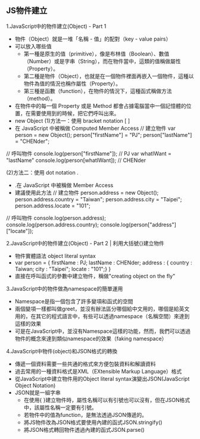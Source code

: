 ## JS物件建立
1.JavaScript中的物件建立(Object) - Part 1
* 物件（Object）就是一堆「名稱 - 值」的配對（key - value pairs）
* 可以放入哪些值
  * 第一種是原生的值（primitive），像是布林值（Boolean）、數值（Number）或是字串（String），而在物件當中，這類的值稱做屬性（Property）。
  * 第二種是物件（Object），也就是在一個物件裡面再嵌入一個物件，這種以物件為值的情況也稱作屬性（Property）。
  * 第三種是函數（function），在物件的情況下，這種函式稱做方法（method）。
* 在物件中的每一個 Property 或是 Method 都會占據電腦當中一個記憶體的位置，在需要使用到的時候，把它們呼叫出來。
* new Object
(1)方法一：使用 bracket notation [ ]
* 在 JavaScript 中被稱做 Computed Member Access
// 建立物件
var person = new Object();
person["firstName"] = "PJ";
person["lastName"] = "CHENder";

// 呼叫物件
console.log(person["firstName"]); // PJ
var whatIWant = "lastName"
console.log(person[whatIWant]); // CHENder

(2)方法二：使用 dot notation .
* .在 JavaScript 中被稱做 Member Access
* 建議使用此方法
// 建立物件
person.address   = new Object();
person.address.country = "Taiwan";
person.address.city  = "Taipei";
person.address.locate = "101";

// 呼叫物件
console.log(person.address);
console.log(person.address.country);
console.log(person["address"]["locate"]);

2.JavaScript中的物件建立(Object) - Part 2 | 利用大括號{}建立物件
* 物件實體語法 object literal syntax
* var person = {
firstName : PJ;
lastName : CHENder;
address : {
country : Taiwan;
city  : "Taipei";
locate : "101";}
}
* 直接在呼叫函式的參數中建立物件，稱做"creating object on the fly"

3.JavaScript中的物件做為namespace的簡單運用
* Namespace是指一個包含了許多變項和函式的空間
* 兩個變項一樣都叫做greet，並沒有辦法區分哪個給中文用的，哪個是給英文用的，在其它的程式語言中，有些可以透過namespace（名稱空間）來達到這樣的效果
* 可是在JavaScript中，並沒有Namespace這樣的功能，然而，我們可以透過物件的概念來達到類似namespace的效果（faking namespace）

4.JavaScript中物件(object)和JSON格式的轉換
* 傳遞一個資料需要一些共通的格式來方便包裝資料和解讀資料
* 過去常用的一種資料格式是XML（EXtensible Markup Language）格式
* 從JavaScript中建立物件用的Object literal syntax演變出JSON(JavaScript Object Notation)
* JSON就是一組字串 
  * 在使用{ }建立物件時，屬性名稱可以有引號也可以沒有，但在JSON格式中，該屬性名稱一定要有引號。
  * 若物件中的值為function，是無法透過JSON傳遞的。
  * 將JS物件改為JSON格式要使用內建的函式JSON.stringify()
  * 將JSON格式轉回物件透過內建的函式JSON.parse()
